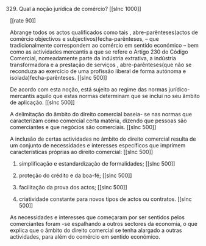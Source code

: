 329. Qual a noção jurídica de comércio?
[[slnc 1000]]

[[rate 90]]

Abrange  todos  os  actos  qualificados  como  tais , abre-parênteses(actos  de  comércio  objectivos  e  subjectivos)fecha-parênteses,  –  que tradicionalmente correspondem ao comércio em sentido económico – bem como as actividades mercantis a  que  se  refere o  Artigo  230  do  Código Comercial,  nomeadamente  parte da indústria  extrativa, a  indústria transformadora e a prestação de serviços , abre-parênteses(que não se reconduza ao exercício de uma profissão liberal de forma autónoma e isolada)fecha-parênteses.
[[slnc 500]]

De acordo com esta noção, está sujeito ao regime das normas jurídico-mercantis aquilo que estas normas determinam que se inclui no seu âmbito de aplicação.
[[slnc 500]]

A delimitação do âmbito do direito comercial baseia-
se nas normas que caracterizam como comercial certa matéria, dizendo que pessoas são comerciantes e que negócios são comerciais.
[[slnc 500]]

A inclusão de certas actividades no âmbito do direito comercial resulta de um conjunto de necessidades e
interesses específicos que imprimem características próprias ao direito comercial:
[[slnc 500]]

1)  simplificação e estandardização de formalidades;
[[slnc 500]]

2)  proteção do crédito e da boa-fé;
[[slnc 500]]

3)  facilitação da prova dos actos;
[[slnc 500]]

4)  criatividade constante para novos tipos de actos ou contratos.
[[slnc 500]]

As necessidades e interesses que começaram por ser sentidos pelos comerciantes foram -se espalhando a
outros sectores da economia, o que explica que o âmbito do direito comercial se tenha alargado a outras actividades, para além do comércio em sentido económico.
